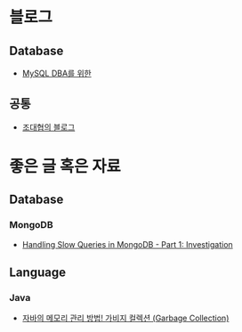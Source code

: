 # 블로그

## Database
- [MySQL DBA를 위한](https://mysqldba.tistory.com/)


## 공통
- [조대협의 블로그](https://bcho.tistory.com/)




# 좋은 글 혹은 자료

## Database
### MongoDB
- [Handling Slow Queries in MongoDB - Part 1: Investigation](https://rockset.com/blog/handling-slow-queries-in-mongodb-part-1-investigation/)

## Language
### Java
- [자바의 메모리 관리 방법! 가비지 컬렉션 (Garbage Collection) ](https://www.youtube.com/watch?v=jXF4qbZQnBc)
